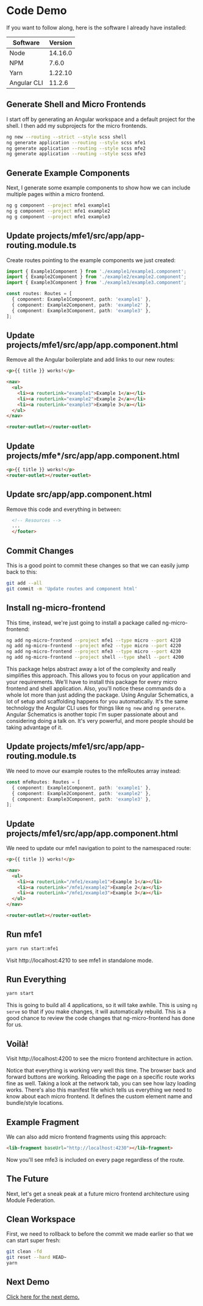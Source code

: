 # Code Demo

If you want to follow along, here is the software I already have installed:

| Software    | Version |
| ----------- | ------- |
| Node        | 14.16.0 |
| NPM         | 7.6.0   |
| Yarn        | 1.22.10 |
| Angular CLI | 11.2.6  |

## Generate Shell and Micro Frontends

I start off by generating an Angular workspace and a default project for the shell.
I then add my subprojects for the micro frontends.

```sh
ng new --routing --strict --style scss shell
ng generate application --routing --style scss mfe1
ng generate application --routing --style scss mfe2
ng generate application --routing --style scss mfe3
```

## Generate Example Components

Next, I generate some example components to show how we can include multiple pages within a micro frontend.

```sh
ng g component --project mfe1 example1
ng g component --project mfe1 example2
ng g component --project mfe1 example3
```

## Update projects/mfe1/src/app/app-routing.module.ts

Create routes pointing to the example components we just created:

```ts
import { Example1Component } from './example1/example1.component';
import { Example2Component } from './example2/example2.component';
import { Example3Component } from './example3/example3.component';

const routes: Routes = [
  { component: Example1Component, path: 'example1' },
  { component: Example2Component, path: 'example2' },
  { component: Example3Component, path: 'example3' },
];
```

## Update projects/mfe1/src/app/app.component.html

Remove all the Angular boilerplate and add links to our new routes:

```html
<p>{{ title }} works!</p>

<nav>
  <ul>
    <li><a routerLink="example1">Example 1</a></li>
    <li><a routerLink="example2">Example 2</a></li>
    <li><a routerLink="example3">Example 3</a></li>
  </ul>
</nav>

<router-outlet></router-outlet>
```

## Update projects/mfe*/src/app/app.component.html

```html
<p>{{ title }} works!</p>
<router-outlet></router-outlet>
```

## Update src/app/app.component.html

Remove this code and everything in between:

```html
  <!-- Resources -->
  ...
  </footer>
```

## Commit Changes

This is a good point to commit these changes so that we can easily jump back to this:

```sh
git add --all
git commit -m 'Update routes and component html'
```

## Install ng-micro-frontend

This time, instead, we're just going to install a package called ng-micro-frontend:

```sh
ng add ng-micro-frontend --project mfe1 --type micro --port 4210
ng add ng-micro-frontend --project mfe2 --type micro --port 4220
ng add ng-micro-frontend --project mfe3 --type micro --port 4230
ng add ng-micro-frontend --project shell --type shell --port 4200
```

This package helps abstract away a lot of the complexity and really simplifies this approach.
This allows you to focus on your application and your requirements.
We'll have to install this package for every micro frontend and shell application.
Also, you'll notice these commands do a whole lot more than just adding the package.
Using Angular Schematics, a lot of setup and scaffolding happens for you automatically.
It's the same technology the Angular CLI uses for things like `ng new` and `ng generate`.
Angular Schematics is another topic I'm super passionate about and considering doing a talk on.
It's very powerful, and more people should be taking advantage of it.

## Update projects/mfe1/src/app/app-routing.module.ts

We need to move our example routes to the mfeRoutes array instead:

```ts
const mfeRoutes: Routes = [
  { component: Example1Component, path: 'example1' },
  { component: Example2Component, path: 'example2' },
  { component: Example3Component, path: 'example3' },
];
```

## Update projects/mfe1/src/app/app.component.html

We need to update our mfe1 navigation to point to the namespaced route:

```html
<p>{{ title }} works!</p>

<nav>
  <ul>
    <li><a routerLink="/mfe1/example1">Example 1</a></li>
    <li><a routerLink="/mfe1/example2">Example 2</a></li>
    <li><a routerLink="/mfe1/example3">Example 3</a></li>
  </ul>
</nav>

<router-outlet></router-outlet>
```

## Run mfe1

```sh
yarn run start:mfe1
```

Visit http://localhost:4210 to see mfe1 in standalone mode.

## Run Everything

```sh
yarn start
```

This is going to build all 4 applications, so it will take awhile.
This is using `ng serve` so that if you make changes, it will automatically rebuild.
This is a good chance to review the code changes that ng-micro-frontend has done for us.

## Voilà!

Visit http://localhost:4200 to see the micro frontend architecture in action.

Notice that everything is working very well this time.
The browser back and forward buttons are working.
Reloading the page on a specific route works fine as well.
Taking a look at the network tab, you can see how lazy loading works.
There's also this manifest file which tells us everything we need to know about each micro frontend.
It defines the custom element name and bundle/style locations.

## Example Fragment

We can also add micro frontend fragments using this approach:

```html
<lib-fragment baseUrl="http://localhost:4230"></lib-fragment>
```

Now you'll see mfe3 is included on every page regardless of the route.

## The Future

Next, let's get a sneak peak at a future micro frontend architecture using Module Federation.

## Clean Workspace

First, we need to rollback to before the commit we made earlier so that we can start super fresh:

```sh
git clean -fd
git reset --hard HEAD~
yarn
```

## Next Demo

[Click here for the next demo.](https://github.com/jtneal/micro-frontend-demo/blob/module-federation/DEMO.md#install-ng-module-federation)
